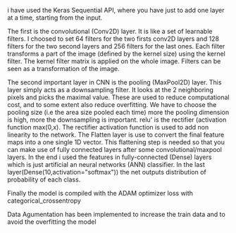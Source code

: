  i have used the Keras Sequential API, where you have just to add one layer at a time, starting from the input.

The first is the convolutional (Conv2D) layer. It is like a set of learnable filters. I choosed to set 64 filters for the two firsts conv2D layers and 128 filters for the two second layers and 256 filters for the last ones. Each filter transforms a part of the image (defined by the kernel size) using the kernel filter. The kernel filter matrix is applied on the whole image. Filters can be seen as a transformation of the image.

The second important layer in CNN is the pooling (MaxPool2D) layer. This layer simply acts as a downsampling filter. It looks at the 2 neighboring pixels and picks the maximal value. These are used to reduce computational cost, and to some extent also reduce overfitting. We have to choose the pooling size (i.e the area size pooled each time) more the pooling dimension is high, more the downsampling is important.
relu' is the rectifier (activation function max(0,x). The rectifier activation function is used to add non linearity to the network.
The Flatten layer is use to convert the final feature maps into a one single 1D vector. This flattening step is needed so that you can make use of fully connected layers after some convolutional/maxpool layers.
In the end i used the features in  fully-connected (Dense) layers which is just artificial an neural networks (ANN) classifier. In the last layer(Dense(10,activation="softmax")) the net outputs distribution of probability of each class.

Finally the model is compiled with the ADAM optimizer loss with categorical_crossentropy

Data Agumentation has been implemented to increase the train data and to avoid the overfitting the model
